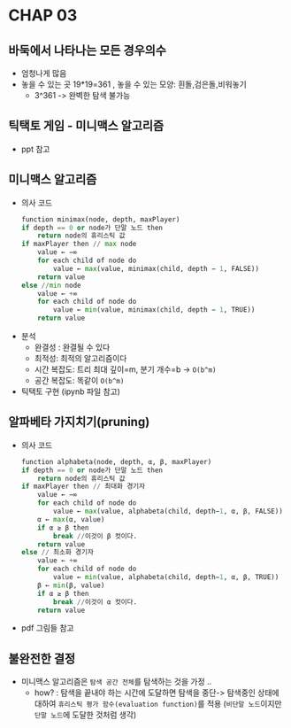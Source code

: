 # CHAP 03 

## 바둑에서 나타나는 모든 경우의수
* 엄청나게 많음 
* 놓을 수 있는 곳 19*19=361 , 놓을 수 있는 모양: 흰돌,검은돌,비워놓기 
    * 3^361 -> 완벽한 탐색 불가능 

## 틱택토 게임 - 미니맥스 알고리즘 
* ppt 참고 

## 미니맥스 알고리즘
* 의사 코드
    ```python
    function minimax(node, depth, maxPlayer) 
    if depth == 0 or node가 단말 노드 then
        return node의 휴리스틱 값
    if maxPlayer then // max node 
        value ← −∞
        for each child of node do
            value ← max(value, minimax(child, depth − 1, FALSE))
        return value
    else //min node 
        value ← +∞
        for each child of node do
            value ← min(value, minimax(child, depth − 1, TRUE))
        return value
    ```
* 분석
    * 완결성 : 완결될 수 있다
    * 최적성: 최적의 알고리즘이다
    * 시간 복잡도: 트리 최대 깊이=m, 분기 개수=b -> `O(b^m)`
    * 공간 복잡도: 똑같이 `O(b^m)`
* 틱택토 구현 (ipynb 파일 참고)

## 알파베타 가지치기(pruning)
* 의사 코드
    ```python
    function alphabeta(node, depth, α, β, maxPlayer)
    if depth == 0 or node가 단말 노드 then
        return node의 휴리스틱 값
    if maxPlayer then // 최대화 경기자
        value ← −∞
        for each child of node do
            value ← max(value, alphabeta(child, depth−1, α, β, FALSE))
        α ← max(α, value)
        if α ≥ β then
            break //이것이 β 컷이다. 
        return value
    else // 최소화 경기자
        value ← +∞
        for each child of node do
            value ← min(value, alphabeta(child, depth−1, α, β, TRUE))
        β ← min(β, value)
        if α ≥ β then
            break //이것이 α 컷이다.
        return value
    ```
* pdf 그림들 참고 

## 불완전한 결정 
* 미니맥스 알고리즘은 `탐색 공간 전체`를 탐색하는 것을 가정 .. 
    * how? : 탐색을 끝내야 하는 시간에 도달하면 탐색을 중단-> 탐색중인 상태에 대하여 `휴리스틱 평가 함수(evaluation function)`를 적용 (`비단말 노드`이지만 `단말 노드`에 도달한 것처럼 생각)